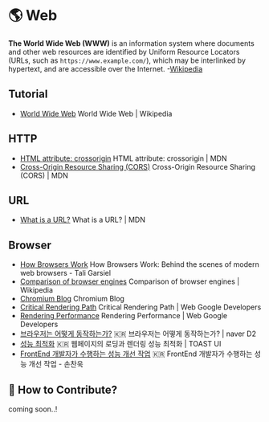 # 🌎 Web

**The World Wide Web (WWW)** is an information system where documents and other web resources are identified by Uniform Resource Locators (URLs, such as `https://www.example.com/`), which may be interlinked by hypertext, and are accessible over the Internet. -[Wikipedia](https://en.wikipedia.org/wiki/World_Wide_Web)

## Tutorial

- [World Wide Web](https://en.wikipedia.org/wiki/World_Wide_Web) World Wide Web | Wikipedia

## HTTP

- [HTML attribute: crossorigin](https://developer.mozilla.org/en-US/docs/Web/HTTP/CORS) HTML attribute: crossorigin | MDN
- [Cross-Origin Resource Sharing (CORS)](https://developer.mozilla.org/en-US/docs/Web/HTTP/CORS) Cross-Origin Resource Sharing (CORS) | MDN

## URL

- [What is a URL?](https://developer.mozilla.org/en-US/docs/Learn/Common_questions/What_is_a_URL) What is a URL? | MDN

## Browser

- [How Browsers Work](https://www.html5rocks.com/en/tutorials/internals/howbrowserswork/) How Browsers Work: Behind the scenes of modern web browsers - Tali Garsiel
- [Comparison of browser engines](https://en.wikipedia.org/wiki/Comparison_of_browser_engines) Comparison of browser engines | Wikipedia
- [Chromium Blog](https://blog.chromium.org/) Chromium Blog
- [Critical Rendering Path](https://developers.google.com/web/fundamentals/performance/critical-rendering-path) Critical Rendering Path | Web Google Developers
- [Rendering Performance](https://developers.google.com/web/fundamentals/performance/renderingo) Rendering Performance | Web Google Developers
- [브라우저는 어떻게 동작하는가?](https://d2.naver.com/helloworld/59361) 🇰🇷 브라우저는 어떻게 동작하는가? | naver D2
- [성능 최적화](https://ui.toast.com/fe-guide/ko_PERFORMANCE/) 🇰🇷 웹페이지의 로딩과 렌더링 성능 최적화 | TOAST UI
- [FrontEnd 개발자가 수행하는 성능 개선 작업](https://sculove.github.io/slides/improveBrowserRendering/#/) 🇰🇷 FrontEnd 개발자가 수행하는 성능 개선 작업 - 손찬욱

## 👀 How to Contribute?

coming soon..!
